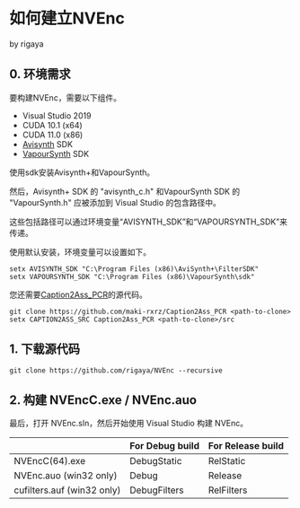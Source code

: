 
# 如何建立NVEnc
by rigaya  

## 0. 环境需求
要构建NVEnc，需要以下组件。

- Visual Studio 2019
- CUDA 10.1 (x64)
- CUDA 11.0 (x86)
- [Avisynth](https://github.com/AviSynth/AviSynthPlus) SDK
- [VapourSynth](http://www.vapoursynth.com/) SDK

使用sdk安装Avisynth+和VapourSynth。

然后，Avisynth+ SDK 的 "avisynth_c.h" 和VapourSynth SDK 的 "VapourSynth.h" 应被添加到 Visual Studio 的包含路径中。

这些包括路径可以通过环境变量“AVISYNTH_SDK”和“VAPOURSYNTH_SDK”来传递。

使用默认安装，环境变量可以设置如下。
```Batchfile
setx AVISYNTH_SDK "C:\Program Files (x86)\AviSynth+\FilterSDK"
setx VAPOURSYNTH_SDK "C:\Program Files (x86)\VapourSynth\sdk"
```

您还需要[Caption2Ass_PCR](https://github.com/maki-rxrz/Caption2Ass_PCR)的源代码。

```Batchfile
git clone https://github.com/maki-rxrz/Caption2Ass_PCR <path-to-clone>
setx CAPTION2ASS_SRC Caption2Ass_PCR <path-to-clone>/src
```

## 1. 下载源代码

```Batchfile
git clone https://github.com/rigaya/NVEnc --recursive
```

## 2. 构建 NVEncC.exe / NVEnc.auo

最后，打开 NVEnc.sln，然后开始使用 Visual Studio 构建 NVEnc。

|   | For Debug build | For Release build |
|:---------------------|:------|:--------|
|NVEncC(64).exe | DebugStatic | RelStatic |
|NVEnc.auo (win32 only) | Debug | Release |
|cufilters.auf (win32 only) | DebugFilters | RelFilters |
